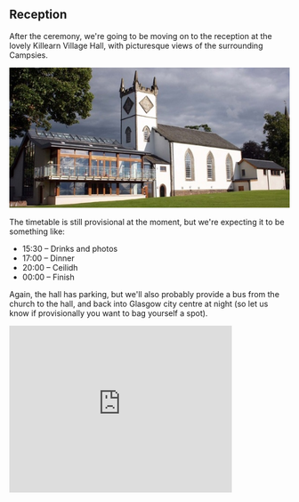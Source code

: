 ## Reception
<a name="reception"/>

After the ceremony, we're going to be moving on to the reception at the lovely Killearn Village Hall, with picturesque views of the surrounding Campsies.

![](/images/hall.jpg)

The timetable is still provisional at the moment, but we're expecting it to be something like:

* 15:30 – Drinks and photos
* 17:00 – Dinner
* 20:00 – Ceilidh
* 00:00 – Finish

Again, the hall has parking, but we'll also probably provide a bus from the church to the hall, and back into Glasgow city centre at night (so let us know if provisionally you want to bag yourself a spot).

<iframe src="https://www.google.com/maps/embed?pb=!1m18!1m12!1m3!1d2228.479535333173!2d-4.374651384058091!3d56.04499998063248!2m3!1f0!2f0!3f0!3m2!1i1024!2i768!4f13.1!3m3!1m2!1s0x48885757cd281e47%3A0x49b4a397c41b0b3!2sKillearn+Village+Hall!5e0!3m2!1sen!2sus!4v1454104556959" width="400" height="300" frameborder="0" style="border:0" allowfullscreen></iframe>
